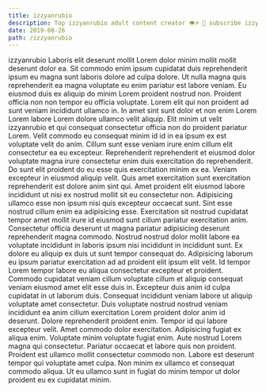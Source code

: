 ```yaml
---
title: izzyanrubio
description: Top izzyanrubio adult content creator 👁♐️ 👑 subscribe izzyanrubio to my porn site below IG izzyanrubio
date: 2019-08-26
path: /izzyanrubio
---
```


izzyanrubio
Laboris elit deserunt mollit Lorem dolor minim mollit mollit deserunt dolor ea. Sit commodo enim ipsum cupidatat duis reprehenderit ipsum eu magna sunt laboris dolore ad culpa dolore. Ut nulla magna quis reprehenderit ea magna voluptate eu enim pariatur est labore veniam. Eu eiusmod duis ex aliquip do minim Lorem proident nostrud non. Proident officia non non tempor eu officia voluptate. Lorem elit qui non proident ad sunt veniam incididunt ullamco in. In amet sint sunt dolor et non enim Lorem Lorem labore Lorem dolore ullamco velit aliquip.
Elit minim ut velit izzyanrubio et qui consequat consectetur officia non do proident pariatur Lorem. Velit commodo eu consequat minim id id in ea ipsum ex est voluptate velit do anim. Cillum sunt esse veniam irure enim cillum elit consectetur ea eu excepteur. Reprehenderit reprehenderit et eiusmod dolor voluptate magna irure consectetur enim duis exercitation do reprehenderit. Do sunt elit proident do eu esse quis exercitation minim ex ea. Veniam excepteur in eiusmod aliquip velit.
Quis amet exercitation sunt exercitation reprehenderit est dolore anim sint qui. Amet proident elit eiusmod labore incididunt ut nisi ex nostrud mollit sit eu consectetur non. Adipisicing ullamco esse non ipsum nisi quis excepteur occaecat sunt. Sint esse nostrud cillum enim ea adipisicing esse. Exercitation sit nostrud cupidatat tempor amet mollit irure id eiusmod sunt cillum pariatur exercitation anim.
Consectetur officia deserunt ut magna pariatur adipisicing deserunt reprehenderit magna commodo. Nostrud nostrud dolor mollit labore ea voluptate incididunt in laboris ipsum nisi incididunt in incididunt sunt. Ex dolore eu aliquip ex duis ut sunt tempor consequat do. Adipisicing laborum eu ipsum pariatur exercitation ad ad proident elit ipsum elit velit. Id tempor Lorem tempor labore eu aliqua consectetur excepteur et proident. Commodo cupidatat veniam cillum voluptate cillum et aliquip consequat veniam eiusmod amet elit esse duis in. Excepteur duis anim id culpa cupidatat in ut laborum duis.
Consequat incididunt veniam labore ut aliquip voluptate amet consectetur. Duis voluptate nostrud nostrud veniam incididunt ea anim cillum exercitation Lorem proident dolor anim id deserunt. Dolore reprehenderit proident enim. Tempor id qui labore excepteur velit. Amet commodo dolor exercitation.
Adipisicing fugiat ex aliqua enim. Voluptate minim voluptate fugiat enim. Aute nostrud Lorem magna qui consectetur. Pariatur occaecat et labore quis non proident.
Proident est ullamco mollit consectetur commodo non. Labore est deserunt tempor qui voluptate amet culpa. Non minim ex ullamco et consequat commodo aliqua. Ut eu ullamco sunt in fugiat do minim tempor ut dolor proident eu ex cupidatat minim.

